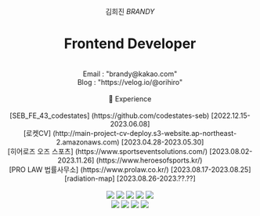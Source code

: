 <div align="center">
  

  


  김희진 *BRANDY*
   # Frontend Developer
   <br>
  Email : "brandy@kakao.com"
  <br>
  Blog : "https://velog.io/@orihiro"
 <br>
 <br>
💼 Experience <br>
<br>
[SEB_FE_43_codestates] (https://github.com/codestates-seb) [2022.12.15-2023.06.08]
<br>
[로켓CV] (http://main-project-cv-deploy.s3-website.ap-northeast-2.amazonaws.com) [2023.04.28-2023.05.30]
<br>
[히어로즈 오즈 스포츠] (https://www.sportseventsolutions.com/) [2023.08.02-2023.11.26]
(https://www.heroesofsports.kr/)
<br>
[PRO LAW 법률사무소] (https://www.prolaw.co.kr/) [2023.08.17-2023.08.25]
<br>
[radiation-map] [2023.08.26-2023.??.??]
<br>
<br>
  <img src="https://img.shields.io/badge/JavaScript-F7DF1E?style=flat-square&logo=JavaScript&logoColor=white"/>
  <img src="https://img.shields.io/badge/TypeScript-3178C6?style=flat-square&logo=TypeScript&logoColor=white"/>
<img src="https://img.shields.io/badge/react-61DAFB?style=flat-square&logo=react&logoColor=white"/>
<img src="https://img.shields.io/badge/recoil-3578E5?style=flat-square&logo=recoil&logoColor=white"/>
<img src="https://img.shields.io/badge/next.js-000000?style=flat-square&logo=next.js&logoColor=white"/>
<br>
<img src="https://img.shields.io/badge/styled-components-DB7093?style=flat-square&logo=styled-components&logoColor=white"/>
<img src="https://img.shields.io/badge/Tailwind CSS-06B6D4?style=flat-square&logo=Tailwind CSS&logoColor=white"/>
<img src="https://img.shields.io/badge/MUI-007FFF?style=flat-square&logo=MUI&logoColor=white"/>
<img src="https://img.shields.io/badge/figma-F24E1E?style=flat-square&logo=figma&logoColor=white"/>
 
</div>
